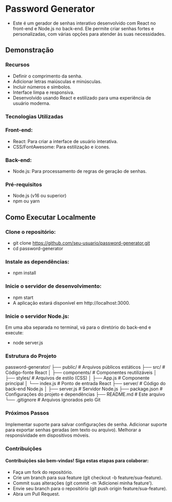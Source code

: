 # Password Generator
- Este é um gerador de senhas interativo desenvolvido com React no front-end e Node.js no back-end. Ele permite criar senhas fortes e personalizadas, com várias opções para atender às suas necessidades.

## Demonstração

### Recursos
- Definir o comprimento da senha.
- Adicionar letras maiúsculas e minúsculas.
- Incluir números e símbolos.
- Interface limpa e responsiva.
- Desenvolvido usando React e estilizado para uma experiência de usuário moderna.
### Tecnologias Utilizadas
### Front-end:
- React: Para criar a interface de usuário interativa.
- CSS/FontAwesome: Para estilização e ícones.
### Back-end:
- Node.js: Para processamento de regras de geração de senhas.
### Pré-requisitos
- Node.js (v16 ou superior)
- npm ou yarn
## Como Executar Localmente
### Clone o repositório:
- git clone https://github.com/seu-usuario/password-generator.git
- cd password-generator

### Instale as dependências:
- npm install
### Inicie o servidor de desenvolvimento:
- npm start
- A aplicação estará disponível em http://localhost:3000.

### Inicie o servidor Node.js:
Em uma aba separada no terminal, vá para o diretório do back-end e execute:
- node server.js
### Estrutura do Projeto
password-generator/
├── public/             # Arquivos públicos estáticos
├── src/                # Código-fonte React
│   ├── components/     # Componentes reutilizáveis
│   ├── styles/         # Arquivos de estilo (CSS)
│   ├── App.js          # Componente principal
│   └── index.js        # Ponto de entrada React
├── server/             # Código do back-end Node.js
│   ├── server.js       # Servidor Node.js
├── package.json        # Configurações do projeto e dependências
├── README.md           # Este arquivo
└── .gitignore          # Arquivos ignorados pelo Git
### Próximos Passos
Implementar suporte para salvar configurações de senha.
Adicionar suporte para exportar senhas geradas (em texto ou arquivo).
Melhorar a responsividade em dispositivos móveis.
### Contribuições
#### Contribuições são bem-vindas! Siga estas etapas para colaborar:
- Faça um fork do repositório.
- Crie um branch para sua feature (git checkout -b feature/sua-feature).
- Commit suas alterações (git commit -m 'Adicionei minha feature').
- Envie seu branch para o repositório (git push origin feature/sua-feature).
- Abra um Pull Request.